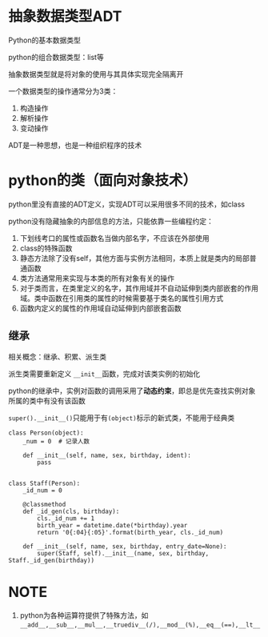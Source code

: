 # 抽象数据类型ADT


Python的基本数据类型

python的组合数据类型：list等

抽象数据类型就是将对象的使用与其具体实现完全隔离开

一个数据类型的操作通常分为3类：

1. 构造操作
2. 解析操作
3. 变动操作

ADT是一种思想，也是一种组织程序的技术

# python的类（面向对象技术）

python里没有直接的ADT定义，实现ADT可以采用很多不同的技术，如class

python没有隐藏抽象的内部信息的方法，只能依靠一些编程约定：

1. 下划线考口的属性或函数名当做内部名字，不应该在外部使用
2. class的特殊函数
3. 静态方法除了没有self，其他方面与实例方法相同，本质上就是类内的局部普通函数
4. 类方法通常用来实现与本类的所有对象有关的操作
5. 对于类而言，在类里定义的名字，其作用域并不自动延伸到类内部嵌套的作用域。类中函数在引用类的属性的时候需要基于类名的属性引用方式
6. 函数内定义的属性的作用域自动延伸到内部嵌套函数

## 继承

相关概念：继承、积累、派生类

派生类需要重新定义 `__init__`函数，完成对该类实例的初始化

python的继承中，实例对函数的调用采用了**动态约束**，即总是优先查找实例对象所属的类中有没有该函数

`super().__init__()`只能用于有`(object)`标示的新式类，不能用于经典类

```
class Person(object):
    _num = 0  # 记录人数

    def __init__(self, name, sex, birthday, ident):
		pass
		
		
class Staff(Person):
    _id_num = 0

    @classmethod
    def _id_gen(cls, birthday):
        cls._id_num += 1
        birth_year = datetime.date(*birthday).year
        return '0{:04}{:05}'.format(birth_year, cls._id_num)

    def __init__(self, name, sex, birthday, entry_date=None):
        super(Staff, self).__init__(name, sex, birthday, Staff._id_gen(birthday))

```


# NOTE

1. python为各种运算符提供了特殊方法，如 `__add__,__sub__,__mul__,__truediv__(/),__mod__(%),__eq__(==),__lt__`